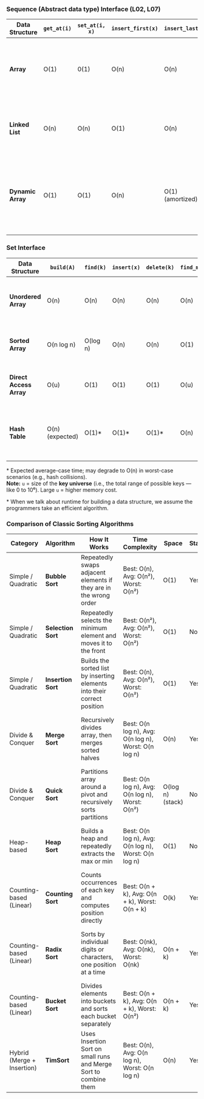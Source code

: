 ### Sequence (Abstract data type) Interface (L02, L07)

| Data Structure  | `get_at(i)` | `set_at(i, x)`   | `insert_first(x)` | `insert_last(x)` | `insert_at(i, x)` | `delete_first()` | `delete_last()` | `delete_at(i)` | Real-Life Example                         | Why Use It                                                                                   |
|-----------------|-----------|---------------|------------------|----------------|------------------|----------------|----------------|----------------|-------------------------------------------|----------------------------------------------------------------------------------------------|
| **Array**       | O(1)         | 0(1)             | O(n)                | O(n)              | O(n)                | O(n)              | O(n)              | O(n)              | Game board (e.g., chess, sudoku)          | Use when the **size is fixed** and **fast access** is needed; memory layout is predictable.  |
| **Linked List** | O(n)         | O(n)             | O(1)                | O(n)              | O(n)                | O(1)              | O(n)              | O(n)              | Undo/Redo buffer, browser history         | Use when **frequent insert/delete at front or middle**; don’t need fast indexing.            |
| **Dynamic Array**| O(1)        | O(1)             | O(n)                | O(1) (amortized)  | O(n)                | O(n)              | O(1) (amortized)  | O(n)              | Search history, dynamic lists in apps     | Use when **list size changes often**; fast average-case appends, auto-resizing saves effort. |

### Set Interface 

| **Data Structure**        | `build(A)`    | `find(k)`   | `insert(x)`    | `delete(k)`    | `find_min()` | `find_max()` | `find_prev(k)` | `find_next(k)` | **Use Case Example**                         | **Why Use It**                                                                 |
|---------------------------|----------------|-------------|----------------|----------------|--------------|--------------|----------------|----------------|----------------------------------------------|----------------------------------------------------------------------------------|
| **Unordered Array**       | O(n)           | O(n)        | O(n)           | O(n)           | O(n)         | O(n)         | O(n)           | O(n)           | Small collection with simple membership checks | Easy to implement, but slow for large data or frequent updates                   |
| **Sorted Array**          | O(n log n)     | O(log n)    | O(n)           | O(n)           | O(1)         | O(1)         | O(log n)       | O(log n)       | Leaderboards, high scores, sorted leader views | Efficient **search** and **ordering**, but slow **inserts/deletes**             |
| **Direct Access Array**   | O(u)           | O(1)        | O(1)           | O(1)           | O(u)         | O(u)         | O(u)           | O(u)           | Index-based access, bitmaps, counting sort     | Lightning-fast lookups when universe `u` is small and known                     |
| **Hash Table**            | O(n) (expected)| O(1)*       | O(1)*          | O(1)*          | O(n)         | O(n)         | O(n)           | O(n)           | Caches, dictionaries, membership tracking      | Fast average-case performance; poor ordering support; depends on good hashing    |

\* Expected average-case time; may degrade to O(n) in worst-case scenarios (e.g., hash collisions).  
**Note:** `u` = size of the **key universe** (i.e., the total range of possible keys — like 0 to 10⁶). Large `u` = higher memory cost.

\* When we talk about runtime for building a data structure, we assume the programmers take an efficient algorithm.



### Comparison of Classic Sorting Algorithms

| **Category**              | **Algorithm**     | **How It Works**                                                        | **Time Complexity**                             | **Space**            | **Stable?** | **In-Place?** | **Use Case Example**                                            | **Why Use It**                                                                 |
|---------------------------|-------------------|-------------------------------------------------------------------------|--------------------------------------------------|----------------------|-------------|----------------|------------------------------------------------------------------|----------------------------------------------------------------------------------|
| Simple / Quadratic        | **Bubble Sort**   | Repeatedly swaps adjacent elements if they are in the wrong order       | Best: O(n), Avg: O(n²), Worst: O(n²)             | O(1)                 | Yes         | Yes            | Educational tools, lists that are nearly sorted                  | Very easy to implement; good for small or mostly sorted inputs                  |
| Simple / Quadratic        | **Selection Sort**| Repeatedly selects the minimum element and moves it to the front        | Best: O(n²), Avg: O(n²), Worst: O(n²)            | O(1)                 | No          | Yes            | Tight memory situations, basic sorting demos                     | Very simple and minimal memory, but inefficient for large datasets              |
| Simple / Quadratic        | **Insertion Sort**| Builds the sorted list by inserting elements into their correct position| Best: O(n), Avg: O(n²), Worst: O(n²)             | O(1)                 | Yes         | Yes            | Live data streams, nearly sorted arrays                          | Efficient for small, partially sorted data or online insertions                 |
| Divide & Conquer          | **Merge Sort**    | Recursively divides array, then merges sorted halves                    | Best: O(n log n), Avg: O(n log n), Worst: O(n log n) | O(n)             | Yes         | No             | Sorting linked lists, external sorting (large files)             | Stable, consistent performance, good for large or structured data               |
| Divide & Conquer          | **Quick Sort**    | Partitions array around a pivot and recursively sorts partitions        | Best: O(n log n), Avg: O(n log n), Worst: O(n²)  | O(log n) (stack)     | No          | Yes            | General-purpose fast sorting                                     | Very fast in practice; widely used in standard libraries                        |
| Heap-based                | **Heap Sort**     | Builds a heap and repeatedly extracts the max or min                    | Best: O(n log n), Avg: O(n log n), Worst: O(n log n) | O(1)              | No          | Yes            | Priority queues, embedded systems                                | No extra memory needed; consistent O(n log n) performance                       |
| Counting-based (Linear)   | **Counting Sort** | Counts occurrences of each key and computes position directly           | Best: O(n + k), Avg: O(n + k), Worst: O(n + k)   | O(k)                 | Yes         | No             | Sorting small integer ranges (e.g. exam scores, ages)            | Lightning fast when key universe is small; not comparison-based                 |
| Counting-based (Linear)   | **Radix Sort**    | Sorts by individual digits or characters, one position at a time        | Best: O(nk), Avg: O(nk), Worst: O(nk)            | O(n + k)             | Yes         | No             | Phone numbers, zip codes, strings with fixed-length characters   | Efficient non-comparison sort for structured keys                              |
| Counting-based (Linear)   | **Bucket Sort**   | Divides elements into buckets and sorts each bucket separately          | Best: O(n + k), Avg: O(n + k), Worst: O(n²)      | O(n + k)             | Yes         | No             | Floating-point numbers uniformly distributed                     | Great when input is uniformly distributed over a known range                   |
| Hybrid (Merge + Insertion)| **TimSort**       | Uses Insertion Sort on small runs and Merge Sort to combine them        | Best: O(n), Avg: O(n log n), Worst: O(n log n)   | O(n)                 | Yes         | No             | Python/Java default sort, real-world large datasets              | Very practical hybrid sort optimized for real-world patterns                    |